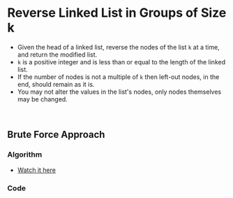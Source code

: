 # Reverse Linked List in Groups of Size k

- Given the head of a linked list, reverse the nodes of the list `k` at a time, and return the modified list.
- `k` is a positive integer and is less than or equal to the length of the linked list. 
- If the number of nodes is not a multiple of `k` then left-out nodes, in the end, should remain as it is.
- You may not alter the values in the list's nodes, only nodes themselves may be changed.

<br>

## Brute Force Approach 

### Algorithm 

- [Watch it here](https://youtu.be/lIar1skcQYI?si=f8yB9dDrmb4GePMU&t=132)

### Code 

```python 

```
